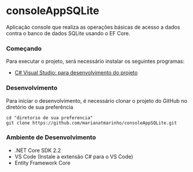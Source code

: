 # consoleAppSQLite
Aplicação console que realiza as operações básicas de acesso a dados contra o banco de dados SQLite usando o EF Core.

### Começando
Para executar o projeto, será necessário instalar os seguintes programas:
- [C# Visual Studio: para desenvolvimento do projeto](https://visualstudio.microsoft.com/vs/)

### Desenvolvimento
Para iniciar o desenvolvimento, é necessário clonar o projeto do GitHub no diretório de sua preferência

```
cd "diretorio de sua preferencia"
git clone https://github.com/marianatmarinho/consoleAppSQLite.git
```
### Ambiente de Desenvolvimento
- .NET Core SDK 2.2
- VS Code (Instale a extensão C# para o VS Code)
- Entity Framework Core

